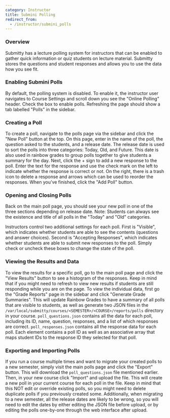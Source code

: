 ```yaml
---
category: Instructor
title: Submini Polling
redirect_from:
  - /instructor/submini_polls
---
```


### Overview 

Submitty has a lecture polling system for instructors that can be enabled to gather quick information or quiz students on lecture material. Submitty stores the questions and student responses and allows you to use the data how you see fit.

### Enabling Submini Polls

By default, the polling system is disabled. To enable it, the instructor user navigates to Course Settings and scroll down you see the "Online Polling" header. Check the box to enable polls. Refreshing the page should show a tab labelled "Polls" in the sidebar.


### Creating a Poll

To create a poll, navigate to the polls page via the sidebar and click the "New Poll" button at the top. On this page, enter in the name of the poll, the question asked to the students, and a release date. The release date is used to sort the polls into three categories: Today, Old, and Future. This date is also used in rainbow grades to group polls together to give students a summary for the day. Next, click the + sign to add a new response to the poll. Enter the text for the response and use the check mark on the left to indicate whether the response is correct or not. On the right, there is a trash icon to delete a response and arrows which can be used to reorder the responses. When you've finished, click the "Add Poll" button.

### Opening and Closing Polls

Back on the main poll page, you should see your new poll in one of the three sections depending on release date.  Note: Students can always see the existence and title of all polls in the "Today" and "Old" categories.  

Instructors control two additional settings for each poll. First is "Visible", which indicates whether students are able to see the contents (questions and answer choices).  Second is "Accepting Responses", which indicates whether students are able to submit new responses to the poll. Simply check or uncheck these boxes to change the state of the poll.

### Viewing the Results and Data

To view the results for a specific poll, go to the main poll page and click the "View Results" button to see a histogram of the responses. Keep in mind that if you might need to refresh to view new results if students are still responding while you are on the page. To view the individual data, first go the "Grade Reports" page in the sidebar and click "Generate Grade Summaries". This will update Rainbow Grades to have a summary of all polls that are visible to students, as well as generate two JSON files in the `/var/local/submitty/courses/<SEMESTER>/<COURSE>/reports/polls` directory in your course. `poll_questions.json` contains all the data for each poll, including its ID, name, question, responses, and a list of which responses are correct. `poll_responses.json` contains all the response data for each poll. Each element contains a poll ID as well as an associative array that maps student IDs to the response ID they selected for that poll.

### Exporting and Importing Polls

If you run a course multiple times and want to migrate your created polls to a new semester, simply visit the main polls page and click the "Export" button. This will download the `poll_questions.json` file mentioned earlier. Then, in your new course click "Import" and upload the file. This will create a new poll in your current course for each poll in the file. Keep in mind that this NOT edit or override existing polls, so you might need to delete duplicate polls if you previously created some. Additionally, when migrating to a new semester, all the release dates are likely to be wrong, so you will need to edit the dates by either editing the JSON file before upload, or by editing the polls one-by-one through the web interface after upload.
